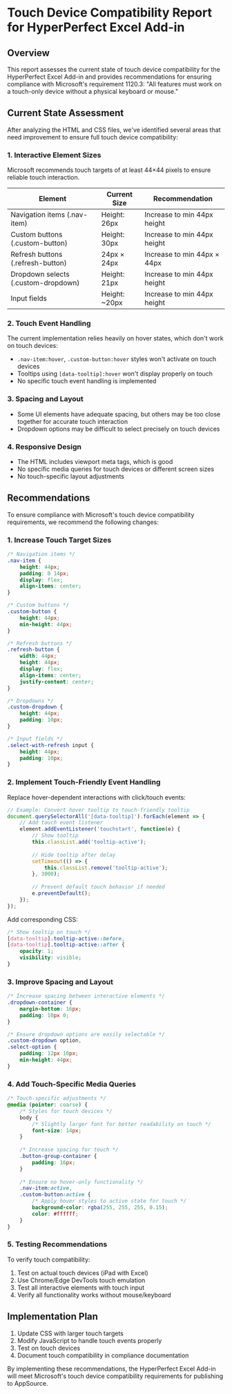 # Touch Device Compatibility Report for HyperPerfect Excel Add-in

## Overview

This report assesses the current state of touch device compatibility for the HyperPerfect Excel Add-in and provides recommendations for ensuring compliance with Microsoft's requirement 1120.3: "All features must work on a touch-only device without a physical keyboard or mouse."

## Current State Assessment

After analyzing the HTML and CSS files, we've identified several areas that need improvement to ensure full touch device compatibility:

### 1. Interactive Element Sizes

Microsoft recommends touch targets of at least 44×44 pixels to ensure reliable touch interaction.

| Element | Current Size | Recommendation |
|---------|--------------|----------------|
| Navigation items (.nav-item) | Height: 26px | Increase to min 44px height |
| Custom buttons (.custom-button) | Height: 30px | Increase to min 44px height |
| Refresh buttons (.refresh-button) | 24px × 24px | Increase to min 44px × 44px |
| Dropdown selects (.custom-dropdown) | Height: 21px | Increase to min 44px height |
| Input fields | Height: ~20px | Increase to min 44px height |

### 2. Touch Event Handling

The current implementation relies heavily on hover states, which don't work on touch devices:

- `.nav-item:hover`, `.custom-button:hover` styles won't activate on touch devices
- Tooltips using `[data-tooltip]:hover` won't display properly on touch
- No specific touch event handling is implemented

### 3. Spacing and Layout

- Some UI elements have adequate spacing, but others may be too close together for accurate touch interaction
- Dropdown options may be difficult to select precisely on touch devices

### 4. Responsive Design

- The HTML includes viewport meta tags, which is good
- No specific media queries for touch devices or different screen sizes
- No touch-specific layout adjustments

## Recommendations

To ensure compliance with Microsoft's touch device compatibility requirements, we recommend the following changes:

### 1. Increase Touch Target Sizes

```css
/* Navigation items */
.nav-item {
    height: 44px;
    padding: 0 14px;
    display: flex;
    align-items: center;
}

/* Custom buttons */
.custom-button {
    height: 44px;
    min-height: 44px;
}

/* Refresh buttons */
.refresh-button {
    width: 44px;
    height: 44px;
    display: flex;
    align-items: center;
    justify-content: center;
}

/* Dropdowns */
.custom-dropdown {
    height: 44px;
    padding: 10px;
}

/* Input fields */
.select-with-refresh input {
    height: 44px;
    padding: 10px;
}
```

### 2. Implement Touch-Friendly Event Handling

Replace hover-dependent interactions with click/touch events:

```javascript
// Example: Convert hover tooltip to touch-friendly tooltip
document.querySelectorAll('[data-tooltip]').forEach(element => {
    // Add touch event listener
    element.addEventListener('touchstart', function(e) {
        // Show tooltip
        this.classList.add('tooltip-active');
        
        // Hide tooltip after delay
        setTimeout(() => {
            this.classList.remove('tooltip-active');
        }, 3000);
        
        // Prevent default touch behavior if needed
        e.preventDefault();
    });
});
```

Add corresponding CSS:

```css
/* Show tooltip on touch */
[data-tooltip].tooltip-active::before,
[data-tooltip].tooltip-active::after {
    opacity: 1;
    visibility: visible;
}
```

### 3. Improve Spacing and Layout

```css
/* Increase spacing between interactive elements */
.dropdown-container {
    margin-bottom: 16px;
    padding: 10px 0;
}

/* Ensure dropdown options are easily selectable */
.custom-dropdown option,
.select-option {
    padding: 12px 10px;
    min-height: 44px;
}
```

### 4. Add Touch-Specific Media Queries

```css
/* Touch-specific adjustments */
@media (pointer: coarse) {
    /* Styles for touch devices */
    body {
        /* Slightly larger font for better readability on touch */
        font-size: 14px;
    }
    
    /* Increase spacing for touch */
    .button-group-container {
        padding: 16px;
    }
    
    /* Ensure no hover-only functionality */
    .nav-item:active,
    .custom-button:active {
        /* Apply hover styles to active state for touch */
        background-color: rgba(255, 255, 255, 0.15);
        color: #ffffff;
    }
}
```

### 5. Testing Recommendations

To verify touch compatibility:

1. Test on actual touch devices (iPad with Excel)
2. Use Chrome/Edge DevTools touch emulation
3. Test all interactive elements with touch input
4. Verify all functionality works without mouse/keyboard

## Implementation Plan

1. Update CSS with larger touch targets
2. Modify JavaScript to handle touch events properly
3. Test on touch devices
4. Document touch compatibility in compliance documentation

By implementing these recommendations, the HyperPerfect Excel Add-in will meet Microsoft's touch device compatibility requirements for publishing to AppSource.